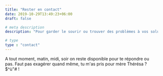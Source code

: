 ```yaml
---
title: "Rester en contact"
date: 2019-10-29T13:49:23+06:00
draft: false

# meta description
description: "Pour garder le sourir ou trouver des problèmes à vos solution on peut rester en contact"

# type
type : "contact"
---
```


A tout moment, matin, midi, soir on reste disponible pour te répondre ou pas. Faut pas exagérer quand même, tu m'as pris pour mère Thérésa ? $^ù"# !